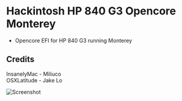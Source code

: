 # Hackintosh HP 840 G3 Opencore Monterey
* Opencore EFI for HP 840 G3 running Monterey
## Credits
InsanelyMac - Miliuco  
OSXLatitude - Jake Lo

![Screenshot](https://github.com/yahgoo/Hackintosh-HP-840-G3-Opencore-Monterey/blob/main/img/Screenshot%202021-07-03%20at%203.15.42%20PM.png)
